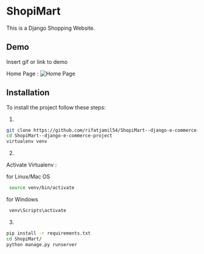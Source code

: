 
# ShopiMart
This is a Django Shopping Website.


## Demo

Insert gif or link to demo

Home Page :
![Home Page]([https://www.dropbox.com/s/.../my-remote-image.jpg?dl=0](https://github.com/rifatjamil54/ShopiMart--django-e-commerce-project/blob/main/demo/Screenshot%20from%202023-04-27%2009-29-26.png))



## Installation

To install the project follow these steps:

1.

 ```bash
git clone https://github.com/rifatjamil54/ShopiMart--django-e-commerce-project.git
cd ShopiMart--django-e-commerce-project
virtualenv venv
```
2.
Activate Virtualenv :

for Linux/Mac OS
```bash
 source venv/bin/activate
 ```  
 
for Windows

```bash
 venv\Scripts\activate

```

3.
```bash
pip install -r requirements.txt
cd ShopiMart/
python manage.py runserver

```


